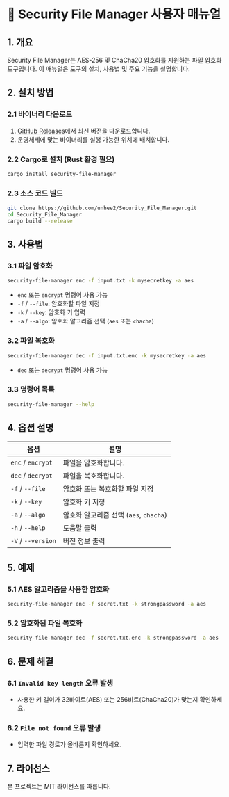 # 📘 Security File Manager 사용자 매뉴얼

## 1. 개요
Security File Manager는 AES-256 및 ChaCha20 암호화를 지원하는 파일 암호화 도구입니다. 이 매뉴얼은 도구의 설치, 사용법 및 주요 기능을 설명합니다.

## 2. 설치 방법

### 2.1 바이너리 다운로드
1. [GitHub Releases](https://github.com/unhee2/Security_File_Manager/releases)에서 최신 버전을 다운로드합니다.
2. 운영체제에 맞는 바이너리를 실행 가능한 위치에 배치합니다.

### 2.2 Cargo로 설치 (Rust 환경 필요)
```sh
cargo install security-file-manager
```

### 2.3 소스 코드 빌드
```sh
git clone https://github.com/unhee2/Security_File_Manager.git
cd Security_File_Manager
cargo build --release
```

## 3. 사용법

### 3.1 파일 암호화
```sh
security-file-manager enc -f input.txt -k mysecretkey -a aes
```
- `enc` 또는 `encrypt` 명령어 사용 가능
- `-f` / `--file`: 암호화할 파일 지정
- `-k` / `--key`: 암호화 키 입력
- `-a` / `--algo`: 암호화 알고리즘 선택 (`aes` 또는 `chacha`)

### 3.2 파일 복호화
```sh
security-file-manager dec -f input.txt.enc -k mysecretkey -a aes
```
- `dec` 또는 `decrypt` 명령어 사용 가능

### 3.3 명령어 목록
```sh
security-file-manager --help
```

## 4. 옵션 설명
| 옵션                | 설명                                   |
|-----------------|--------------------------------------|
| `enc` / `encrypt` | 파일을 암호화합니다.                        |
| `dec` / `decrypt` | 파일을 복호화합니다.                        |
| `-f` / `--file`   | 암호화 또는 복호화할 파일 지정               |
| `-k` / `--key`    | 암호화 키 지정                            |
| `-a` / `--algo`   | 암호화 알고리즘 선택 (`aes`, `chacha`) |
| `-h` / `--help`   | 도움말 출력                              |
| `-V` / `--version`| 버전 정보 출력                           |

## 5. 예제

### 5.1 AES 알고리즘을 사용한 암호화
```sh
security-file-manager enc -f secret.txt -k strongpassword -a aes
```

### 5.2 암호화된 파일 복호화
```sh
security-file-manager dec -f secret.txt.enc -k strongpassword -a aes
```

## 6. 문제 해결

### 6.1 `Invalid key length` 오류 발생
- 사용한 키 길이가 32바이트(AES) 또는 256비트(ChaCha20)가 맞는지 확인하세요.

### 6.2 `File not found` 오류 발생
- 입력한 파일 경로가 올바른지 확인하세요.

## 7. 라이선스
본 프로젝트는 MIT 라이선스를 따릅니다.
